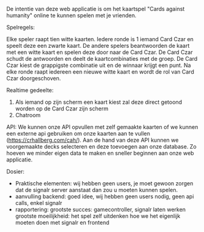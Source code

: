 De intentie van deze web applicatie is om het kaartspel "Cards against humanity" online te kunnen spelen met je vrienden.

Spelregels:

Elke speler raapt tien witte kaarten. Iedere ronde is 1 iemand Card Czar en speelt deze een zwarte kaart. De andere spelers beantwoorden de kaart met een witte kaart en spelen deze door naar de Card Czar. De Card Czar schudt de antwoorden en deelt de kaartcombinaties met de groep. De Card Czar kiest de grappigste combinatie uit en de winnaar krijgt een punt. Na elke ronde raapt iedereen een nieuwe witte kaart en wordt de rol van Card Czar doorgeschoven.

Realtime gedeelte:

1) Als iemand op zijn scherm een kaart kiest zal deze direct getoond worden op de Card Czar zijn scherm
2) Chatroom

API:
We kunnen onze API opvullen met zelf gemaakte kaarten of we kunnen een externe api gebruiken om onze kaarten aan te vullen (https://crhallberg.com/cah/). Aan de hand van deze API kunnen we voorgemaakte decks selecteren en deze toevoegen aan onze database. Zo hoeven we minder eigen data te maken en sneller beginnen aan onze web applicatie.

Dosier:
  - Praktische elementen: wij hebben geen users, je moet gewoon zorgen dat de signalr server aanstaat dan zou u moeten kunnen spelen.
  - aanvulling backend: goed idee, wij hebben geen users nodig, geen api calls, enkel signalr
  - rapportering: 
      grootste succes: gamecontroller, signalr laten werken
      grootste moeilijkheid: het spel zelf uitdenken hoe we het eigenlijk moeten doen met signalr en frontend
      
      
